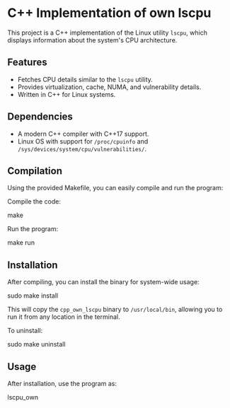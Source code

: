 

# C++ Implementation of own lscpu

This project is a C++ implementation of the Linux utility `lscpu`, which displays information about the system's CPU architecture.

## Features

- Fetches CPU details similar to the `lscpu` utility.
- Provides virtualization, cache, NUMA, and vulnerability details.
- Written in C++ for Linux systems.

## Dependencies

- A modern C++ compiler with C++17 support.
- Linux OS with support for `/proc/cpuinfo` and `/sys/devices/system/cpu/vulnerabilities/`.

## Compilation

Using the provided Makefile, you can easily compile and run the program:

Compile the code:


make


Run the program:


make run


## Installation

After compiling, you can install the binary for system-wide usage:


sudo make install


This will copy the `cpp_own_lscpu` binary to `/usr/local/bin`, allowing you to run it from any location in the terminal.

To uninstall:


sudo make uninstall


## Usage

After installation, use the program as:


lscpu_own



